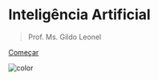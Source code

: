 <h1 id="cover-heading">
  Inteligência Artificial
</h1>



>  Prof. Ms. Gildo Leonel


[Começar](#apresentação) 

![color](#b8b2f7)
